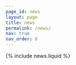 ```yaml
---
page_id: news
layout: page
title: news
permalink: /news/
nav: true
nav_order: 8
---
```


{% include news.liquid %}
